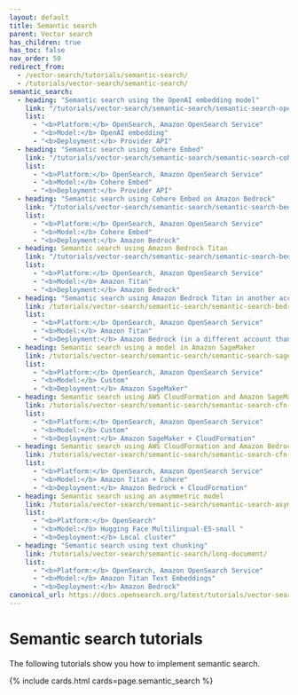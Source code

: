 ```yaml
---
layout: default
title: Semantic search
parent: Vector search
has_children: true
has_toc: false
nav_order: 50
redirect_from:
  - /vector-search/tutorials/semantic-search/
  - /tutorials/vector-search/semantic-search/
semantic_search:
  - heading: "Semantic search using the OpenAI embedding model"
    link: "/tutorials/vector-search/semantic-search/semantic-search-openai/"
    list:
      - "<b>Platform:</b> OpenSearch, Amazon OpenSearch Service"
      - "<b>Model:</b> OpenAI embedding"  
      - "<b>Deployment:</b> Provider API"  
  - heading: "Semantic search using Cohere Embed"
    link: "/tutorials/vector-search/semantic-search/semantic-search-cohere/"
    list:
      - "<b>Platform:</b> OpenSearch, Amazon OpenSearch Service"
      - "<b>Model:</b> Cohere Embed"  
      - "<b>Deployment:</b> Provider API"  
  - heading: "Semantic search using Cohere Embed on Amazon Bedrock"
    link: "/tutorials/vector-search/semantic-search/semantic-search-bedrock-cohere/"
    list:
      - "<b>Platform:</b> OpenSearch, Amazon OpenSearch Service"
      - "<b>Model:</b> Cohere Embed"  
      - "<b>Deployment:</b> Amazon Bedrock"  
  - heading: Semantic search using Amazon Bedrock Titan
    link: "/tutorials/vector-search/semantic-search/semantic-search-bedrock-titan/"
    list:
      - "<b>Platform:</b> OpenSearch, Amazon OpenSearch Service"
      - "<b>Model:</b> Amazon Titan"  
      - "<b>Deployment:</b> Amazon Bedrock"  
  - heading: "Semantic search using Amazon Bedrock Titan in another account"
    link: /tutorials/vector-search/semantic-search/semantic-search-bedrock-titan-other/
    list:
      - "<b>Platform:</b> OpenSearch, Amazon OpenSearch Service"
      - "<b>Model:</b> Amazon Titan"  
      - "<b>Deployment:</b> Amazon Bedrock (in a different account than your Amazon OpenSearch Service account)"
  - heading: Semantic search using a model in Amazon SageMaker
    link: /tutorials/vector-search/semantic-search/semantic-search-sagemaker/
    list: 
      - "<b>Platform:</b> OpenSearch, Amazon OpenSearch Service"
      - "<b>Model:</b> Custom"  
      - "<b>Deployment:</b> Amazon SageMaker"  
  - heading: Semantic search using AWS CloudFormation and Amazon SageMaker
    link: /tutorials/vector-search/semantic-search/semantic-search-cfn-sagemaker/
    list:
      - "<b>Platform:</b> OpenSearch, Amazon OpenSearch Service"
      - "<b>Model:</b> Custom"  
      - "<b>Deployment:</b> Amazon SageMaker + CloudFormation"
  - heading: Semantic search using AWS CloudFormation and Amazon Bedrock
    link: /tutorials/vector-search/semantic-search/semantic-search-cfn-bedrock/
    list:
      - "<b>Platform:</b> OpenSearch, Amazon OpenSearch Service"
      - "<b>Model:</b> Amazon Titan + Cohere"  
      - "<b>Deployment:</b> Amazon Bedrock + CloudFormation"
  - heading: Semantic search using an asymmetric model
    link: /tutorials/vector-search/semantic-search/semantic-search-asymmetric/
    list: 
      - "<b>Platform:</b> OpenSearch"
      - "<b>Model:</b> Hugging Face Multilingual-E5-small "  
      - "<b>Deployment:</b> Local cluster"  
  - heading: "Semantic search using text chunking"
    link: /tutorials/vector-search/semantic-search/long-document/
    list:
      - "<b>Platform:</b> OpenSearch, Amazon OpenSearch Service"
      - "<b>Model:</b> Amazon Titan Text Embeddings"  
      - "<b>Deployment:</b> Amazon Bedrock"
canonical_url: https://docs.opensearch.org/latest/tutorials/vector-search/semantic-search/index/
---
```


# Semantic search tutorials

The following tutorials show you how to implement semantic search.

{% include cards.html cards=page.semantic_search %}